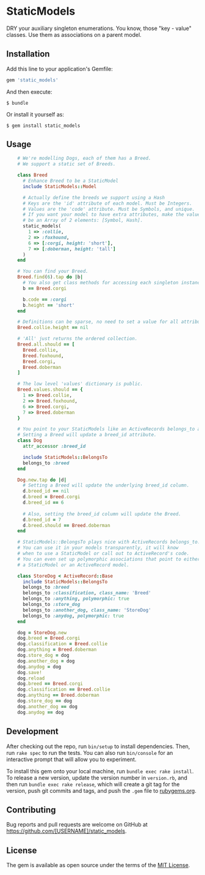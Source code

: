 # StaticModels

DRY your auxiliary singleton enumerations.
You know, those "key - value" classes.
Use them as associations on a parent model.

## Installation

Add this line to your application's Gemfile:

```ruby
gem 'static_models'
```

And then execute:

    $ bundle

Or install it yourself as:

    $ gem install static_models

## Usage

```ruby
    # We're modelling Dogs, each of them has a Breed.
    # We support a static set of Breeds.

    class Breed
      # Enhance Breed to be a StaticModel
      include StaticModels::Model 

      # Actually define the breeds we support using a Hash
      # Keys are the 'id' attribute of each model. Must be Integers.
      # Values are the 'code' attribute. Must be Symbols, and unique.
      # If you want your model to have extra attributes, make the value
      # be an Array of 2 elements: [Symbol, Hash].
      static_models(
        1 => :collie,
        2 => :foxhound,
        6 => [:corgi, height: 'short'],
        7 => [:doberman, height: 'tall']
      )
    end

    # You can find your Breed.
    Breed.find(6).tap do |b|
      # You also get class methods for accessing each singleton instance.
      b == Breed.corgi 

      b.code == :corgi
      b.height == 'short'
    end

    # Definitions can be sparse, no need to set a value for all attributes.
    Breed.collie.height == nil

    # 'All' just returns the ordered collection.
    Breed.all.should == [
      Breed.collie,
      Breed.foxhound,
      Breed.corgi,
      Breed.doberman
    ]

    # The low level 'values' dictionary is public.
    Breed.values.should == {
      1 => Breed.collie,
      2 => Breed.foxhound,
      6 => Breed.corgi,
      7 => Breed.doberman
    }

    # You point to your StaticModels like an ActiveRecords belongs_to association
    # Setting a Breed will update a breed_id attribute.
    class Dog
      attr_accessor :breed_id

      include StaticModels::BelongsTo
      belongs_to :breed
    end

    Dog.new.tap do |d|
      # Setting a Breed will update the underlying breed_id column.
      d.breed_id == nil
      d.breed = Breed.corgi
      d.breed_id == 6
      
      # Also, setting the breed_id column will update the Breed.
      d.breed_id = 7
      d.breed.should == Breed.doberman
    end

    # StaticModels::BelongsTo plays nice with ActiveRecords belongs_to.
    # You can use it in your models transparently, it will know
    # when to use a StaticModel or call out to ActiveRecord's code.
    # You can even set up polymorphic associations that point to either
    # a StaticModel or an ActiveRecord model.

    class StoreDog < ActiveRecord::Base
      include StaticModels::BelongsTo
      belongs_to :breed
      belongs_to :classification, class_name: 'Breed'
      belongs_to :anything, polymorphic: true
      belongs_to :store_dog
      belongs_to :another_dog, class_name: 'StoreDog'
      belongs_to :anydog, polymorphic: true
    end

    dog = StoreDog.new
    dog.breed = Breed.corgi
    dog.classification = Breed.collie
    dog.anything = Breed.doberman
    dog.store_dog = dog
    dog.another_dog = dog
    dog.anydog = dog
    dog.save!
    dog.reload
    dog.breed == Breed.corgi
    dog.classification == Breed.collie
    dog.anything == Breed.doberman
    dog.store_dog == dog
    dog.another_dog == dog
    dog.anydog == dog

```

## Development

After checking out the repo, run `bin/setup` to install dependencies. Then, run `rake spec` to run the tests. You can also run `bin/console` for an interactive prompt that will allow you to experiment.

To install this gem onto your local machine, run `bundle exec rake install`. To release a new version, update the version number in `version.rb`, and then run `bundle exec rake release`, which will create a git tag for the version, push git commits and tags, and push the `.gem` file to [rubygems.org](https://rubygems.org).

## Contributing

Bug reports and pull requests are welcome on GitHub at https://github.com/[USERNAME]/static_models.


## License

The gem is available as open source under the terms of the [MIT License](http://opensource.org/licenses/MIT).

